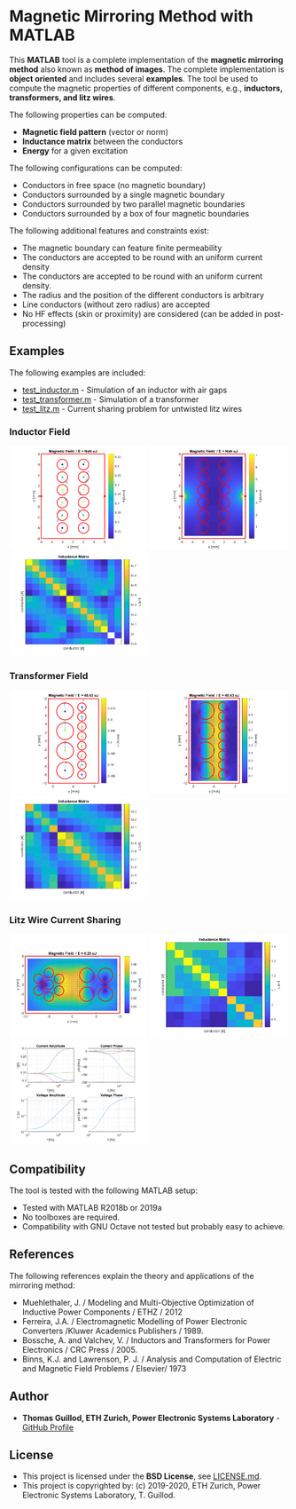 # Magnetic Mirroring Method with MATLAB

This **MATLAB** tool is a complete implementation of the **magnetic mirroring method** also known as **method of images**.
The complete implementation is **object oriented** and includes several **examples**.
The tool be used to compute the magnetic properties of different components, e.g., **inductors, transformers, and litz wires**.

The following properties can be computed:
* **Magnetic field pattern** (vector or norm)
* **Inductance matrix** between the conductors
* **Energy** for a given excitation
 
The following configurations can be computed:
* Conductors in free space (no magnetic boundary)
* Conductors surrounded by a single magnetic boundary
* Conductors surrounded by two parallel magnetic boundaries
* Conductors surrounded by a box of four magnetic boundaries

The following additional features and constraints exist:
* The magnetic boundary can feature finite permeability
* The conductors are accepted to be round with an uniform current density
* The conductors are accepted to be round with an uniform current density.
* The radius and the position of the different conductors is arbitrary
* Line conductors (without zero radius) are accepted
* No HF effects (skin or proximity) are considered (can be added in post-processing)

## Examples

The following examples are included:
* [test_inductor.m](test_inductor.m) - Simulation of an inductor with air gaps
* [test_transformer.m](test_transformer.m) - Simulation of a transformer
* [test_litz.m](test_litz.m) - Current sharing problem for untwisted litz wires

### Inductor Field

<p float="middle">
    <img src="readme_img/inductor_conductor.png" width="250">
    <img src="readme_img/inductor_field.png" width="250">
    <img src="readme_img/inductor_matrix.png" width="250">
</p>

### Transformer Field

<p float="middle">
    <img src="readme_img/transformer_conductor.png" width="250">
    <img src="readme_img/transformer_field.png" width="250">
    <img src="readme_img/transformer_matrix.png" width="250">
</p>

### Litz Wire Current Sharing

<p float="middle">
    <img src="readme_img/litz_field.png" width="250">
    <img src="readme_img/litz_matrix.png" width="250">
    <img src="readme_img/litz_sharing.png" width="250">
</p>

## Compatibility

The tool is tested with the following MATLAB setup:
* Tested with MATLAB R2018b or 2019a
* No toolboxes are required.
* Compatibility with GNU Octave not tested but probably easy to achieve.

## References

The following references explain the theory and applications of the mirroring method:
* Muehlethaler, J. / Modeling and Multi-Objective Optimization of Inductive Power Components / ETHZ / 2012
* Ferreira, J.A. / Electromagnetic Modelling of Power Electronic Converters /Kluwer Academics Publishers / 1989.
* Bossche, A. and Valchev, V. / Inductors and Transformers for Power Electronics / CRC Press / 2005.
* Binns, K.J. and Lawrenson, P. J. / Analysis and Computation of Electric and Magnetic Field Problems / Elsevier/ 1973

## Author

* **Thomas Guillod, ETH Zurich, Power Electronic Systems Laboratory** - [GitHub Profile](https://github.com/otvam)

## License

* This project is licensed under the **BSD License**, see [LICENSE.md](LICENSE.md).
* This project is copyrighted by: (c) 2019-2020, ETH Zurich, Power Electronic Systems Laboratory, T. Guillod.
